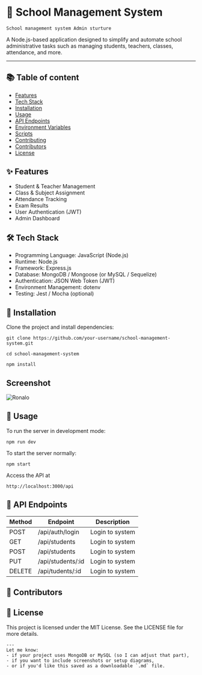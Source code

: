 # 🏫 School Management System
```School management system Admin sturture```

 A Node.js-based application designed to simplify and automate school administrative tasks such as managing students, teachers, classes, attendance, and more.

 ---
 ##  📚 Table of content
- [Features](#features)
- [Tech Stack](#tech-stack)
- [Installation](#installation)
- [Usage](#usage)
- [API Endpoints](#api-endpoints)
- [Environment Variables](#environment-variables)
- [Scripts](#scripts)
- [Contributing](#contributing)
- [Contributors](#contributors)
- [License](li)



## ✨ Features
- Student & Teacher Management
- Class & Subject Assignment
- Attendance Tracking
- Exam Results
- User Authentication (JWT)
- Admin Dashboard
## 🛠 Tech Stack
- Programming Language: JavaScript (Node.js)
- Runtime: Node.js
- Framework: Express.js
- Database: MongoDB / Mongoose (or MySQL / Sequelize)
- Authentication: JSON Web Token (JWT)
- Environment Management: dotenv
- Testing: Jest / Mocha (optional)
## 🚀 Installation
Clone the project and install dependencies:

```
git clone https://github.com/your-username/school-management-system.git

```
```
cd school-management-system
```
```
npm install
```
## Screenshot
![Ronalo](1.jpg)

## 🔧 Usage
To run the server in development mode:
```
npm run dev
```
To start the server normally:
```
npm start
```
Access the API at
```
http://localhost:3000/api
```
## 📮 API Endpoints
| Method | Endpoint              | Description     |
|--------|-----------------------|-----------------|
| POST   | /api/auth/login       | Login to system |
| GET    | /api/students         | Login to system |
| POST   | /api/students         | Login to system |
| PUT    | /api/students/:id     | Login to system |
| DELETE | /api/tudents/:id      | Login to system |

## 👥 Contributors
## 📄 License
This project is licensed under the MIT License. See the LICENSE file for more details.
```
---
Let me know:
- if your project uses MongoDB or MySQL (so I can adjust that part),
- if you want to include screenshots or setup diagrams,
- or if you'd like this saved as a downloadable `.md` file.
```
